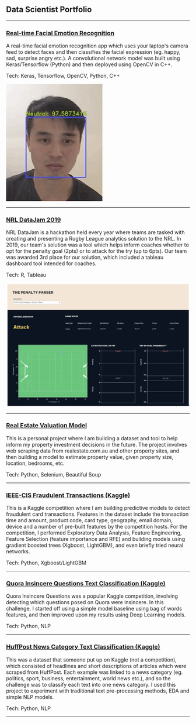 ## Data Scientist Portfolio

---

### [Real-time Facial Emotion Recognition](https://github.com/martycheung/CppND-Facial-Emotion-Recognition)

A real-time facial emotion recognition app which uses your laptop's camera feed to detect faces and then classifies the facial expression (eg. happy, sad, surprise angry etc.). A convolutional network model was built using Keras/Tensorflow (Python) and then deployed using OpenCV in C++.

Tech: Keras, Tensorflow, OpenCV, Python, C++

<img src="images/app_demo.gif?raw=true"/>

---

### [NRL DataJam 2019](https://github.com/martycheung/NRL-DataJam-2019)

NRL DataJam is a hackathon held every year where teams are tasked with creating and presenting a Rugby League analytics solution to the NRL. In 2019, our team's solution was a tool which helps inform coaches whether to opt for the penalty goal (2pts) or to attack for the try (up to 6pts). Our team was awarded 3rd place for our solution, which included a tableau dashboard tool intended for coaches.  

Tech: R, Tableau

<img src="images/datajam_tableau.png?raw=true"/>

---

### [Real Estate Valuation Model](https://github.com/martycheung/Real-Estate-Dataset-and-Valuation-Model)

This is a personal project where I am building a dataset and tool to help inform my property investment decisions in the future. The project involves web scraping data from realestate.com.au and other property sites, and then building a model to estimate property value, given property size, location, bedrooms, etc.  

Tech: Python, Selenium, Beautiful Soup

---

### [IEEE-CIS Fraudulent Transactions (Kaggle)](https://github.com/martycheung/IEEE-CIS-Fraudulent-Transactions-Kaggle)

This is a Kaggle competition where I am building predictive models to detect fraudulent card transactions. Features in the dataset include the transaction time and amount, product code, card type, geography, email domain, device and a number of pre-built features by the competition hosts. For the competition, I performed Exploratory Data Analysis, Feature Engineering, Feature Selection (feature importance and RFE) and building models using gradient boosted trees (Xgboost, LightGBM), and even briefly tried neural networks.

Tech: Python, Xgboost/LightGBM

---

### [Quora Insincere Questions Text Classification (Kaggle)](https://github.com/martycheung/Quora-Insincere-Questions-Kaggle)

Quora Insincere Questions was a popular Kaggle competition, involving detecting which questions posed on Quora were insincere. In this challenge, I started off using a simple model baseline using bag of words features, and then improved upon my results using Deep Learning models.

Tech: Python, NLP

---

### [HuffPost News Category Text Classification (Kaggle)](https://github.com/martycheung/Quora-Insincere-Questions-Kaggle)

This was a dataset that someone put up on Kaggle (not a competition), which consisted of headlines and short descriptions of articles which were scraped from HuffPost. Each example was linked to a news category (eg. politics, sport, business, entertainment, world news etc.), and so the challenge was to classify each text into one news category. I used this project to experiment with traditional text pre-processing methods, EDA and simple NLP models.

Tech: Python, NLP

---
